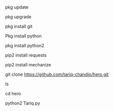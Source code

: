 pkg update

pkg upgrade

pkg install git

Pkg install python

pkg install python2

pip2 install requests

pip2 install mechanize

git clone https://github.com/tariq-chandio/hero.git

ls 

cd hero 

python2 Tariq.py
